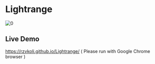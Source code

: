 # Lightrange
![0](https://user-images.githubusercontent.com/100797809/177805911-9912f06c-2f4b-4758-b730-4448157b95a9.png)
## Live Demo
https://rzvkoli.github.io/Lightrange/ ( Please run with Google Chrome browser )
